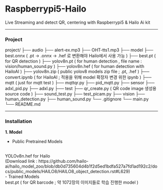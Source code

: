 # Raspberrypi5-Hailo
Live Streaming and detect QR, centering with Raspberrypi5 &amp; Hailo Ai kit

---
### Project
project/
├── audio
      ├── alert-ex.mp3
      ├── OHT-tts1.mp3
├── model
      ├── best.onnx ( .pt -> .onnx -> .hef 로 변환해야 Hailo에서 사용 가능 )
      ├── best.pt ( for QR detection )
      ├── yolov8n.pt ( for human detection , file name : vision/human_sound.py )
      ├── yolov8n.hef ( for human detection with HailoAI )
      ├── yolov8n.zip ( public yolov8 models zip file ; .pt, .hef )
      ├── convert.ipynb ( for HailoAI ; 적용을 위해 model 확장자 변경 위한 ipynb )
├── mqtt  ( just for mqtt test )
      ├── mqttqr.py
      ├── pid_mqtt.py
├── sensor
      ├── adxl_pid.py
      ├── adxl.py
├── test
      ├── qr_create.py ( QR code image 생성용 source code )
      ├── sound_test.py
      ├── test_picam.py
├── vision
      ├── human_detection.py
      ├── human_sound.py
└── .gitignore
└── main.py
└── README.md

---
### Installation

<b>1. Model</b>

- Public Pretrained Models
<br>
YOLOv8n.hef for Hailo
<br>
(Download link : https://github.com/hailo-ai/hailo_model_zoo/blob/db0d735604d4b1f2d5ed1bdfa527a7fd1ad192c2/docs/public_models/HAILO8/HAILO8_object_detection.rst#L629)

<br>
- Trained Models
<br>
best.pt ( for QR barcode ; 약 1072장의 이미지들로 학습 진행한 model )
